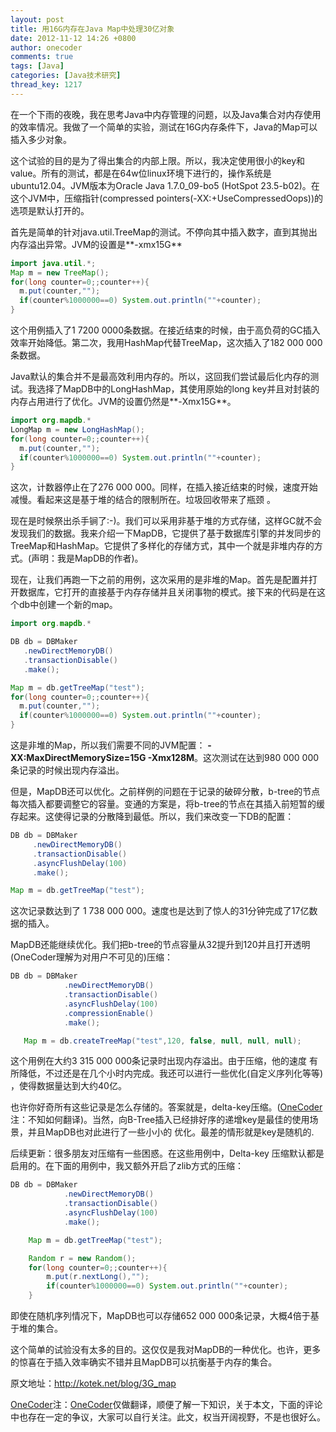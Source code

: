 ```yaml
---
layout: post
title: 用16G内存在Java Map中处理30亿对象
date: 2012-11-12 14:26 +0800
author: onecoder
comments: true
tags: [Java]
categories: [Java技术研究]
thread_key: 1217
---
```

在一个下雨的夜晚，我在思考Java中内存管理的问题，以及Java集合对内存使用的效率情况。我做了一个简单的实验，测试在16G内存条件下，Java的Map可以插入多少对象。

这个试验的目的是为了得出集合的内部上限。所以，我决定使用很小的key和value。所有的测试，都是在64w位linux环境下进行的，操作系统是ubuntu12.04。JVM版本为Oracle Java 1.7.0_09-bo5 (HotSpot 23.5-b02)。在这个JVM中，压缩指针(compressed pointers(-XX:+UseCompressedOops))的选项是默认打开的。

首先是简单的针对java.util.TreeMap的测试。不停向其中插入数字，直到其抛出内存溢出异常。JVM的设置是**-xmx15G**

```java
import java.util.*; 
Map m = new TreeMap();
for(long counter=0;;counter++){
  m.put(counter,"");
  if(counter%1000000==0) System.out.println(""+counter);
}
```

这个用例插入了1 7200 0000条数据。在接近结束的时候，由于高负荷的GC插入效率开始降低。第二次，我用HashMap代替TreeMap，这次插入了182 000 000条数据。

Java默认的集合并不是最高效利用内存的。所以，这回我们尝试最后化内存的测试。我选择了MapDB中的LongHashMap，其使用原始的long key并且对封装的内存占用进行了优化。JVM的设置仍然是**-Xmx15G**。

```java
import org.mapdb.*
LongMap m = new LongHashMap();    
for(long counter=0;;counter++){
  m.put(counter,"");
  if(counter%1000000==0) System.out.println(""+counter);
}
```

这次，计数器停止在了276 000 000。同样，在插入接近结束的时候，速度开始减慢。看起来这是基于堆的结合的限制所在。垃圾回收带来了瓶颈 。

现在是时候祭出杀手锏了:-)。我们可以采用非基于堆的方式存储，这样GC就不会发现我们的数据。我来介绍一下MapDB，它提供了基于数据库引擎的并发同步的TreeMap和HashMap。它提供了多样化的存储方式，其中一个就是非堆内存的方式。(声明：我是MapDB的作者)。

现在，让我们再跑一下之前的用例，这次采用的是非堆的Map。首先是配置并打开数据库，它打开的直接基于内存存储并且关闭事物的模式。接下来的代码是在这个db中创建一个新的map。

```java
import org.mapdb.*

DB db = DBMaker
   .newDirectMemoryDB()
   .transactionDisable()
   .make();

Map m = db.getTreeMap("test");
for(long counter=0;;counter++){
  m.put(counter,"");
  if(counter%1000000==0) System.out.println(""+counter);
}
```

这是非堆的Map，所以我们需要不同的JVM配置： **-XX:MaxDirectMemorySize=15G -Xmx128M**。这次测试在达到980 000 000条记录的时候出现内存溢出。

但是，MapDB还可以优化。之前样例的问题在于记录的破碎分散，b-tree的节点每次插入都要调整它的容量。变通的方案是，将b-tree的节点在其插入前短暂的缓存起来。这使得记录的分散降到最低。所以，我们来改变一下DB的配置：

```java
DB db = DBMaker
     .newDirectMemoryDB()
     .transactionDisable()
     .asyncFlushDelay(100)
     .make();

Map m = db.getTreeMap("test");   
```

这次记录数达到了 1 738 000 000。速度也是达到了惊人的31分钟完成了17亿数据的插入。

MapDB还能继续优化。我们把b-tree的节点容量从32提升到120并且打开透明(OneCoder理解为对用户不可见的)压缩：

```java
DB db = DBMaker
            .newDirectMemoryDB()
            .transactionDisable()
            .asyncFlushDelay(100)
            .compressionEnable()
            .make();

   Map m = db.createTreeMap("test",120, false, null, null, null);
```

这个用例在大约3 315 000 000条记录时出现内存溢出。由于压缩，他的速度 有所降低，不过还是在几个小时内完成。我还可以进行一些优化(自定义序列化等等) ，使得数据量达到大约40亿。

也许你好奇所有这些记录是怎么存储的。答案就是，delta-key压缩。(<a href="http://www.coderli.com">OneCoder</a>注：不知如何翻译)。当然，向B-Tree插入已经排好序的递增key是最佳的使用场景，并且MapDB也对此进行了一些小小的 优化。最差的情形就是key是随机的.

后续更新：很多朋友对压缩有一些困惑。在这些用例中，Delta-key 压缩默认都是启用的。在下面的用例中，我又额外开启了zlib方式的压缩：

```java
DB db = DBMaker
            .newDirectMemoryDB()
            .transactionDisable()
            .asyncFlushDelay(100)
            .make();

    Map m = db.getTreeMap("test");

    Random r = new Random();
    for(long counter=0;;counter++){
        m.put(r.nextLong(),"");
        if(counter%1000000==0) System.out.println(""+counter);
    }
```

即使在随机序列情况下，MapDB也可以存储652 000 000条记录，大概4倍于基于堆的集合。

这个简单的试验没有太多的目的。这仅仅是我对MapDB的一种优化。也许，更多的惊喜在于插入效率确实不错并且MapDB可以抗衡基于内存的集合。

原文地址：<a href="http://kotek.net/blog/3G_map">http://kotek.net/blog/3G_map</a>

<a href="http://www.coderli.com">OneCoder</a>注：<a href="http://www.coderli.com">OneCoder</a>仅做翻译，顺便了解一下知识，关于本文，下面的评论中也存在一定的争议，大家可以自行关注。此文，权当开阔视野，不是也很好么。
